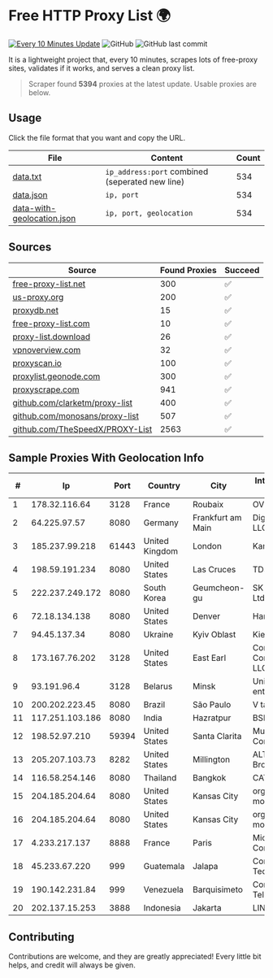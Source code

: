 
# Free HTTP Proxy List 🌍

[![Every 10 Minutes Update](https://github.com/mertguvencli/http-proxy-list/actions/workflows/main.yml/badge.svg?branch=main)](https://github.com/mertguvencli/http-proxy-list/actions/workflows/main.yml)
![GitHub](https://img.shields.io/github/license/mertguvencli/http-proxy-list)
![GitHub last commit](https://img.shields.io/github/last-commit/mertguvencli/http-proxy-list)

It is a lightweight project that, every 10 minutes, scrapes lots of free-proxy sites, validates if it works, and serves a clean proxy list.


> Scraper found **5394** proxies at the latest update. Usable proxies are below.

## Usage

Click the file format that you want and copy the URL.


|File|Content|Count|
|----|-------|-----|
|[data.txt](https://raw.githubusercontent.com/mertguvencli/http-proxy-list/main/proxy-list/data.txt)|`ip_address:port` combined (seperated new line)|534|
|[data.json](https://raw.githubusercontent.com/mertguvencli/http-proxy-list/main/proxy-list/data.json)|`ip, port`|534|
|[data-with-geolocation.json](https://raw.githubusercontent.com/mertguvencli/http-proxy-list/main/proxy-list/data-with-geolocation.json)|`ip, port, geolocation`|534|

## Sources

|Source|Found Proxies|Succeed|
|------|-------------|-------|
|[free-proxy-list.net](https://free-proxy-list.net)|300|✅|
|[us-proxy.org](https://www.us-proxy.org)|200|✅|
|[proxydb.net](http://proxydb.net)|15|✅|
|[free-proxy-list.com](https://free-proxy-list.com/?page=&port=&type%5B%5D=http&type%5B%5D=https&up_time=0&search=Search)|10|✅|
|[proxy-list.download](https://www.proxy-list.download/HTTP)|26|✅|
|[vpnoverview.com](https://vpnoverview.com/privacy/anonymous-browsing/free-proxy-servers)|32|✅|
|[proxyscan.io](https://www.proxyscan.io)|100|✅|
|[proxylist.geonode.com](https://proxylist.geonode.com/api/proxy-list?limit=300&page=1&sort_by=lastChecked&sort_type=desc&protocols=http,https)|300|✅|
|[proxyscrape.com](https://api.proxyscrape.com/v2/?request=displayproxies&protocol=http&timeout=10000&country=all&ssl=all&anonymity=all)|941|✅|
|[github.com/clarketm/proxy-list](https://raw.githubusercontent.com/clarketm/proxy-list/master/proxy-list-raw.txt)|400|✅|
|[github.com/monosans/proxy-list](https://raw.githubusercontent.com/monosans/proxy-list/main/proxies/http.txt)|507|✅|
|[github.com/TheSpeedX/PROXY-List](https://raw.githubusercontent.com/TheSpeedX/PROXY-List/master/http.txt)|2563|✅|


## Sample Proxies With Geolocation Info

|#|Ip|Port|Country|City|Internet Service Provider|
|-|--|----|-------|----|-------------------------|
|1|178.32.116.64|3128|France|Roubaix|OVH SAS|
|2|64.225.97.57|8080|Germany|Frankfurt am Main|DigitalOcean, LLC|
|3|185.237.99.218|61443|United Kingdom|London|Kamatera Inc|
|4|198.59.191.234|8080|United States|Las Cruces|TDS TELECOM|
|5|222.237.249.172|8080|South Korea|Geumcheon-gu|SK Broadband Co Ltd|
|6|72.18.134.138|8080|United States|Denver|Handy Networks|
|7|94.45.137.34|8080|Ukraine|Kyiv Oblast|Kievline LLC|
|8|173.167.76.202|3128|United States|East Earl|Comcast Cable Communications, LLC|
|9|93.191.96.4|3128|Belarus|Minsk|Unitary enterprise A1|
|10|200.202.223.45|8080|Brazil|São Paulo|V tal|
|11|117.251.103.186|8080|India|Hazratpur|BSNL Internet|
|12|198.52.97.210|59394|United States|Santa Clarita|Multacom Corporation|
|13|205.207.103.73|8282|United States|Millington|ALTIUS Broadband, LLC|
|14|116.58.254.146|8080|Thailand|Bangkok|CAT-BB|
|15|204.185.204.64|8080|United States|Kansas City|org-morenet.more.net|
|16|204.185.204.64|8080|United States|Kansas City|org-morenet.more.net|
|17|4.233.217.137|8888|France|Paris|Microsoft Corporation|
|18|45.233.67.220|999|Guatemala|Jalapa|Conectividad Y Tecnologia S.A|
|19|190.142.231.84|999|Venezuela|Barquisimeto|Corporación Telemic C.A.|
|20|202.137.15.253|3888|Indonesia|Jakarta|LINKNET|



## Contributing

Contributions are welcome, and they are greatly appreciated! Every
little bit helps, and credit will always be given.

